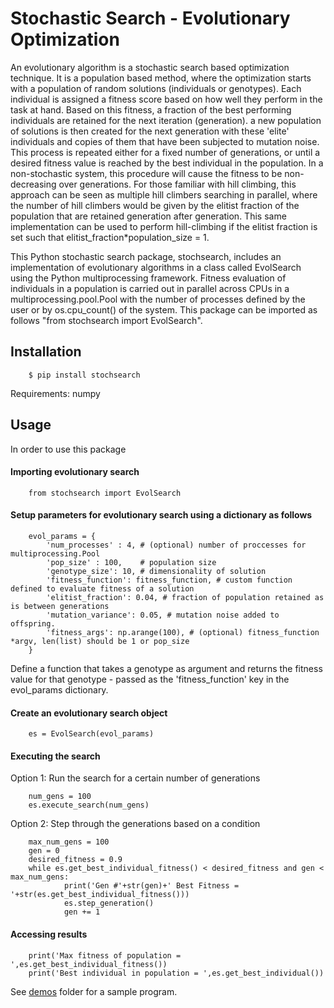 Stochastic Search - Evolutionary Optimization
=========================
An evolutionary algorithm is a stochastic search based optimization technique. It is a population based method, where the optimization starts with a population of random solutions (individuals or genotypes). Each individual is assigned a fitness score based on how well they perform in the task at hand. Based on this fitness, a fraction of the best performing individuals are retained for the next iteration (generation). a new population of solutions is then created for the next generation with these 'elite' individuals and copies of them that have been subjected to mutation noise. This process is repeated either for a fixed number of generations, or until a desired fitness value is reached by the best individual in the population. In a non-stochastic system, this procedure will cause the fitness to be non-decreasing over generations. For those familiar with hill climbing, this approach can be seen as multiple hill climbers searching in parallel, where the number of hill climbers would be given by the elitist fraction of the population that are retained generation after generation. This same implementation can be used to perform hill-climbing if the elitist fraction is set such that elitist_fraction*population_size = 1.

This Python stochastic search package, stochsearch, includes an implementation of evolutionary algorithms in a class called EvolSearch using the Python multiprocessing framework. Fitness evaluation of individuals in a population is carried out in parallel across CPUs in a multiprocessing.pool.Pool with the number of processes defined by the user or by os.cpu_count() of the system. This package can be imported as follows "from stochsearch import EvolSearch".

Installation
---------------
        $ pip install stochsearch
               
Requirements: numpy

Usage
---------------
In order to use this package
#### Importing evolutionary search
        from stochsearch import EvolSearch
        
#### Setup parameters for evolutionary search using a dictionary as follows 
        evol_params = {
            'num_processes' : 4, # (optional) number of proccesses for multiprocessing.Pool
            'pop_size' : 100,    # population size
            'genotype_size': 10, # dimensionality of solution
            'fitness_function': fitness_function, # custom function defined to evaluate fitness of a solution
            'elitist_fraction': 0.04, # fraction of population retained as is between generations
            'mutation_variance': 0.05, # mutation noise added to offspring.
            'fitness_args': np.arange(100), # (optional) fitness_function *argv, len(list) should be 1 or pop_size 
        }
 
Define a function that takes a genotype as argument and returns the fitness value for that genotype - passed as the 'fitness_function' key in the evol_params dictionary. 

#### Create an evolutionary search object
        es = EvolSearch(evol_params)

#### Executing the search
Option 1: Run the search for a certain number of generations

        num_gens = 100
        es.execute_search(num_gens)
        
Option 2: Step through the generations based on a condition

        max_num_gens = 100
        gen = 0
        desired_fitness = 0.9
        while es.get_best_individual_fitness() < desired_fitness and gen < max_num_gens:
                print('Gen #'+str(gen)+' Best Fitness = '+str(es.get_best_individual_fitness()))
                es.step_generation()
                gen += 1
                
#### Accessing results
        print('Max fitness of population = ',es.get_best_individual_fitness())
        print('Best individual in population = ',es.get_best_individual())

See [demos] folder for a sample program.

[demos]: https://github.com/madvn/stochsearch/blob/master/demo/evolsearch_demo.py
